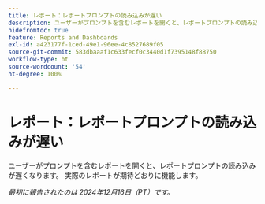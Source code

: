 ```yaml
---
title: レポート：レポートプロンプトの読み込みが遅い
description: ユーザーがプロンプトを含むレポートを開くと、レポートプロンプトの読み込みが遅くなります。 実際のレポートが期待どおりに機能します。
hidefromtoc: true
feature: Reports and Dashboards
exl-id: a423177f-1ced-49e1-96ee-4c8527689f05
source-git-commit: 583dbaaaf1c633fecf0c3440d1f7395148f88750
workflow-type: ht
source-wordcount: '54'
ht-degree: 100%

---
```


# レポート：レポートプロンプトの読み込みが遅い

ユーザーがプロンプトを含むレポートを開くと、レポートプロンプトの読み込みが遅くなります。 実際のレポートが期待どおりに機能します。

_最初に報告されたのは 2024年12月16日（PT）です。_
